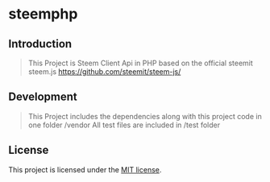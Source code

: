 # steemphp

## Introduction

> This Project is Steem Client Api in PHP based on the official steemit steem.js https://github.com/steemit/steem-js/

## Development

> This Project includes the dependencies along with this project code in one folder /vendor
> All test files are included in /test folder

## License

This project is licensed under the [MIT license](LICENSE).
